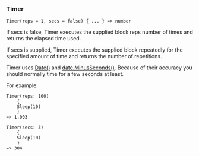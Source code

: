 ### Timer

``` suneido
Timer(reps = 1, secs = false) { ... } => number
```

If secs is false, Timer executes the supplied block reps number of times and returns the elapsed time used.

If secs is supplied, Timer executes the supplied block repeatedly for the specified amount of time and returns the number of repetitions.

Timer uses [Date()](<Date/Date.md>)
and [date.MinusSeconds()](<Date/date.MinusSeconds.md>).
Because of their accuracy you should normally time for a few seconds at least.

For example:

``` suneido
Timer(reps: 100)
    {
    Sleep(10)
    }
=> 1.003

Timer(secs: 3)
    {
    Sleep(10)
    }
=> 304
```